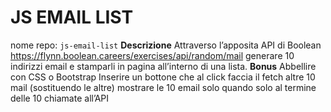 JS EMAIL LIST
===

nome repo: `js-email-list`
**Descrizione**
Attraverso l’apposita API di Boolean
https://flynn.boolean.careers/exercises/api/random/mail
generare 10 indirizzi email e stamparli in pagina all’interno di una lista.
**Bonus**
Abbellire con CSS o Bootstrap
Inserire un bottone che al click faccia il fetch altre 10 mail (sostituendo le altre)
mostrare le 10 email solo quando solo al termine delle 10 chiamate all’API